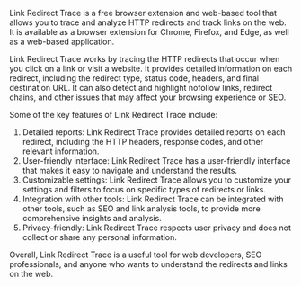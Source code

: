Link Redirect Trace is a free browser extension and web-based tool that allows you to trace and analyze HTTP redirects and track links on the web. It is available as a browser extension for Chrome, Firefox, and Edge, as well as a web-based application.

Link Redirect Trace works by tracing the HTTP redirects that occur when you click on a link or visit a website. It provides detailed information on each redirect, including the redirect type, status code, headers, and final destination URL. It can also detect and highlight nofollow links, redirect chains, and other issues that may affect your browsing experience or SEO.

Some of the key features of Link Redirect Trace include:

1. Detailed reports: Link Redirect Trace provides detailed reports on each redirect, including the HTTP headers, response codes, and other relevant information.
2. User-friendly interface: Link Redirect Trace has a user-friendly interface that makes it easy to navigate and understand the results.
3. Customizable settings: Link Redirect Trace allows you to customize your settings and filters to focus on specific types of redirects or links.
4. Integration with other tools: Link Redirect Trace can be integrated with other tools, such as SEO and link analysis tools, to provide more comprehensive insights and analysis. 
5. Privacy-friendly: Link Redirect Trace respects user privacy and does not collect or share any personal information.

Overall, Link Redirect Trace is a useful tool for web developers, SEO professionals, and anyone who wants to understand the redirects and links on the web.